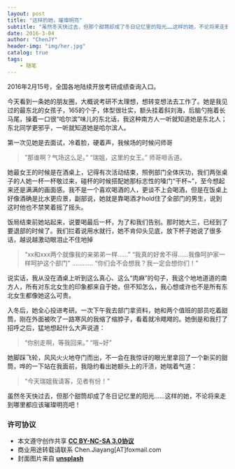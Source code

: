 ```yaml
---
layout: post
title: "这样的她，璀璨明亮"
subtitle: "虽然冬天快过去，但那个甜筒却成了冬日记忆里的阳光……这样的她，不论将来走到哪里都应该璀璨明亮吧！"
date: 2016-3-04
author: "ChenJY"
header-img: "img/her.jpg"
catalog: true
tags: 
    - 随笔
---
```


2016年2月15号，全国各地陆续开放考研成绩查询入口。

今天看到一条她的朋友圈，大概说考研不太理想，想转变想法去工作了。她是我见过的最东北的女孩子，165的个子，体型很壮实，额头挂着斜刘海，后脑勺拖着长马尾，操着一口很“哈尔滨”味儿的东北话，我这种南方人一听就知道她是东北人；东北同学更邪乎，一听就知道她是哈尔滨人。

第一次见她是去面试，冷着脸，硬着声，我候场的时候问师哥

>”那谁啊？气场这么足。”
>“瑞姐，这里的女王。” 师哥咂舌道。

她最女王的时候是在酒桌上，记得有次活动结束，照例部门全体庆功，我们两张桌子的人她一杯一杯敬过来，碰杯的时候搭配她那标志性的嗓门“干杯~”，至今想起来还是满满的画面感。我不是一个喜欢喝酒的人，更谈不上会喝酒，但是在饭桌上好像酒确是比水更应景，副部说，她就是靠喝酒才hold住了全部门的男生，说到这时他也不禁笑着摇了摇头。

饭局结束前她站起来，说要喝最后一杯，为了和我们告别。那时她大三，已经到了要退部的时候了。我们拦着说用水就行，她不肯仰头见底，放下杯子她说了很多话，越说越激动眼泪止不住地掉

>“xx和xxx两个就像我的亲弟弟一样……”
>“我真的好舍不得……我像呵护家一样呵护这个部门”
>…………
>“你们会不会想我？我一定会想你们！”

说实话，我从没在酒桌上听到这么真心、这么“肉麻”的句子，我这个地地道道的南方人，所有对东北女生的印象都来自于她，但不知怎么，我心想或许也不是所有东北女生都像她这么可贵。

入冬后，她全心投进考研。一次下午我去部门拿资料，她和两个值班的部员吃着甜筒，刚在外面被吹了一路寒风的我缩了缩脖子，看着就冷飕飕的。她倒是和我打了招呼之后，猛地想起什么大声说道：

>“你别走啊，等我回来。”
>“哦~好”

她脚踩飞轮，风风火火地夺门而出，不一会在我惊讶的眼光里拿回了一个新买的甜筒，哗的一下站在我面前，我隐约看出她额头上的汗渍，她喘着气道：

>“今天瑞姐我请客，见者有份！”

虽然冬天快过去，但那个甜筒却成了冬日记忆里的阳光……这样的她，不论将来走到哪里都应该璀璨明亮吧！

### 许可协议
* 本文遵守创作共享 <a href="https://creativecommons.org/licenses/by-nc-sa/3.0/cn/" target="_blank"><b>CC BY-NC-SA 3.0协议</b></a>
* 商业用途转载请联系 Chen.Jiayang[AT]foxmail.com
* 封面图片来自 <a href="https://unsplash.com/" target="_blank"><b> unsplash </b></a>
